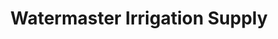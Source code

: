 ---
title: "Watermaster Irrigation Supply"
url: /lubbock/watermaster-irrigation-supply/
shop: trade
---